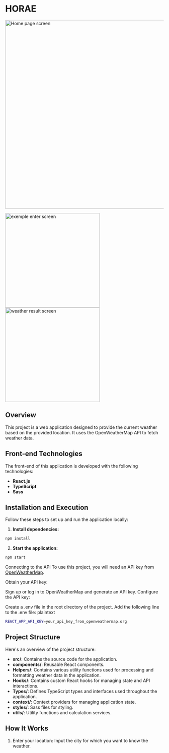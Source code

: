 # HORAE

<img src="https://media.discordapp.net/attachments/1268608877755236446/1268615870712643654/horae1.PNG?ex=66ad1219&is=66abc099&hm=fad56488aaa4751e980ca82e2480a4244316f7c1631501bf98b3e3d80244f30b&=&format=webp&quality=lossless&width=1419&height=676" alt="Home page screen"  style="width:600px; height:auto;">

<img src="https://media.discordapp.net/attachments/1268608877755236446/1268615871023284394/horae2.PNG?ex=66ad1219&is=66abc099&hm=a05c66356a67009da3439d578e9179003f3132183bc892f2ba493b69a243814e&=&format=webp&quality=lossless&width=1008&height=676" alt="exemple enter screen"  style="width:300px; height:auto;"><img src="https://media.discordapp.net/attachments/1268608877755236446/1268619980656742400/horae3.PNG?ex=66ad15ed&is=66abc46d&hm=8bd4e359c4020da66abd87909824b334728a12c5db5665d1ec6f80ee487b9914&=&format=webp&quality=lossless&width=550&height=270" alt="weather result screen"  style="width:300px; height:auto;">

## Overview

This project is a web application designed to provide the current weather based on the provided location. It uses the OpenWeatherMap API to fetch weather data.

## Front-end Technologies

The front-end of this application is developed with the following technologies:

- **React.js**
- **TypeScript**
- **Sass**

## Installation and Execution

Follow these steps to set up and run the application locally:

1. **Install dependencies:**
```bash
npm install
```

2. **Start the application:**

```bash
npm start
```
Connecting to the API
To use this project, you will need an API key from [OpenWeatherMap](URLhttps://openweathermap.org/).

Obtain your API key:

Sign up or log in to OpenWeatherMap and generate an API key.
Configure the API key:

Create a .env file in the root directory of the project.
Add the following line to the .env file:
plaintext

```bash
REACT_APP_API_KEY=your_api_key_from_openweathermap.org
```
## Project Structure

Here's an overview of the project structure:

  - **src/**: Contains the source code for the application.
  - **components/**: Reusable React components.
  - **Helpers/**: Contains various utility functions used for processing and formatting weather data in the application.
  - **Hooks/**: Contains custom React hooks for managing state and API interactions.
  - **Types/**: Defines TypeScript types and interfaces used throughout the application.
  - **context/**: Context providers for managing application state.
  - **styles/**: Sass files for styling.
  - **utils/**: Utility functions and calculation services.

## How It Works

1. Enter your location: Input the city for which you want to know the weather.

